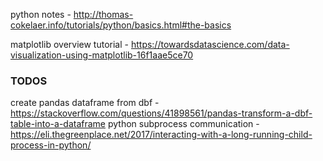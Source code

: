 python notes -  http://thomas-cokelaer.info/tutorials/python/basics.html#the-basics

matplotlib overview tutorial - https://towardsdatascience.com/data-visualization-using-matplotlib-16f1aae5ce70


### TODOS
create pandas dataframe from dbf - https://stackoverflow.com/questions/41898561/pandas-transform-a-dbf-table-into-a-dataframe
python subprocess communication - https://eli.thegreenplace.net/2017/interacting-with-a-long-running-child-process-in-python/
<!--stackedit_data:
eyJoaXN0b3J5IjpbLTEyOTI0MTQ3NjksMTYzNTAwMTg2OSwtMT
kzOTA0NzY4NywxOTIxMDA4MjIsLTM1MjkyMTYwLDExOTA0ODA5
NTAsLTE0Njk3OTY4MzddfQ==
-->
